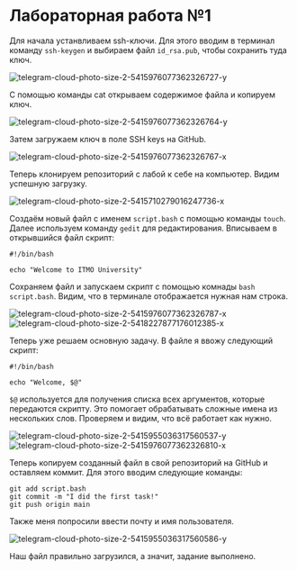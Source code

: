 # Лабораторная работа №1

Для начала устанвливаем ssh-ключи. Для этого вводим в терминал команду `ssh-keygen` и выбираем файл `id_rsa.pub`, чтобы сохранить туда ключ.

![telegram-cloud-photo-size-2-5415976077362326727-y](https://github.com/user-attachments/assets/d7258396-3623-4c99-9e29-f59587c31af1)

С помощью команды cat открываем содержимое файла и копируем ключ.

![telegram-cloud-photo-size-2-5415976077362326764-y](https://github.com/user-attachments/assets/c12905de-ad93-499d-a77a-c9251acb55f1)

Затем загружаем ключ в поле SSH keys на GitHub.

![telegram-cloud-photo-size-2-5415976077362326767-x](https://github.com/user-attachments/assets/a8ed5dae-7c9f-4456-8cf5-ad50cad97a50)

Теперь клонируем репозиторий с лабой к себе на компьютер. Видим успешную загрузку.

![telegram-cloud-photo-size-2-5415710279016247736-x](https://github.com/user-attachments/assets/805de09c-eb02-4180-a183-887a0094aabf)

Создаём новый файл с именем `script.bash` с помощью команды `touch`. Далее используем команду `gedit` для редактирования. Вписываем в открывшийся файл скрипт:
```
#!/bin/bash

echo "Welcome to ITMO University"
```
Сохраняем файл и запускаем скрипт с помощью комнады `bash script.bash`. Видим, что в терминале отображается нужная нам строка.

![telegram-cloud-photo-size-2-5415976077362326787-x](https://github.com/user-attachments/assets/642105d4-15d8-401d-a17a-9496529e6649)
![telegram-cloud-photo-size-2-5418227877176012385-x](https://github.com/user-attachments/assets/7d97e134-5b4d-4ee6-ae16-caa6d9042a40)

Теперь уже решаем основную задачу. В файле я ввожу следующий скрипт:
```
#!/bin/bash

echo "Welcome, $@"
```
`$@` используется для получения списка всех аргументов, которые передаются скрипту. Это помогает обрабатывать сложные имена из нескольких слов. Проверяем и видим, что всё работает как нужно.

![telegram-cloud-photo-size-2-5415955036317560537-y](https://github.com/user-attachments/assets/e4e4288e-3642-40a9-a40f-d64d800d5b0b)
![telegram-cloud-photo-size-2-5415976077362326810-x](https://github.com/user-attachments/assets/5adc6d44-910e-46b2-a7d7-9944c4203a0f)

Теперь копируем созданный файл в свой репозиторий на GitHub и оставляем коммит. Для этого вводим следующие команды:
```
git add script.bash
git commit -m "I did the first task!"
git push origin main
```
Также меня попросили ввести почту и имя пользователя.

![telegram-cloud-photo-size-2-5415955036317560586-y](https://github.com/user-attachments/assets/737965d1-d494-46e1-8fe2-ae1ab766470a)

Наш файл правильно загрузился, а значит, задание выполнено. 
